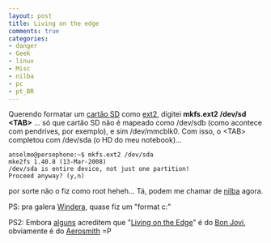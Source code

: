 ```yaml
---
layout: post
title: Living on the edge
comments: true
categories:
- danger
- Geek
- linux
- Misc
- nilba
- pc
- pt_BR
---
```

Querendo formatar um [cartão SD](http://en.wikipedia.org/wiki/Secure_Digital_card) como [ext2](http://en.wikipedia.org/wiki/Ext2), digitei **mkfs.ext2 /dev/sd \<TAB\>** ... só que cartão SD não é mapeado como /dev/sdb (como acontece com pendrives, por exemplo), e sim /dev/mmcblk0. Com isso, o \<TAB\> completou com /dev/sda (o HD do meu notebook)...

```
anselmo@persephone:~$ mkfs.ext2 /dev/sda
mke2fs 1.40.8 (13-Mar-2008)
/dev/sda is entire device, not just one partition!
Proceed anyway? (y,n)
```

por sorte não o fiz como root heheh... Tá, podem me chamar de [nilba](http://en.wikipedia.org/wiki/Newbie) agora.

PS: pra galera [Windera](http://en.wikipedia.org/wiki/Windows), quase fiz um "format c:"

PS2: Embora [alguns](http://www.libertatia.org/blog/) acreditem que "[Living on the Edge](http://en.wikipedia.org/wiki/Livin%27_on_the_Edge)" é do [Bon Jovi](http://en.wikipedia.org/wiki/Bon_Jovi), obviamente é do [Aerosmith](http://en.wikipedia.org/wiki/Aerosmith) =P
